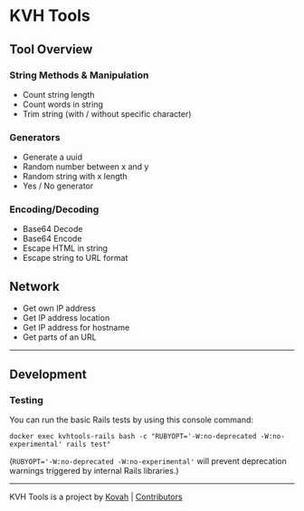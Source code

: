 # KVH Tools

## Tool Overview

### String Methods & Manipulation

* Count string length
* Count words in string
* Trim string (with / without specific character)


### Generators

* Generate a uuid
* Random number between x and y
* Random string with x length
* Yes / No generator


### Encoding/Decoding

* Base64 Decode
* Base64 Encode
* Escape HTML in string
* Escape string to URL format


## Network

* Get own IP address
* Get IP address location
* Get IP address for hostname
* Get parts of an URL


---

## Development

### Testing

You can run the basic Rails tests by using this console command:

```
docker exec kvhtools-rails bash -c "RUBYOPT='-W:no-deprecated -W:no-experimental' rails test"
```

(`RUBYOPT='-W:no-deprecated -W:no-experimental'` will prevent deprecation warnings triggered by internal Rails libraries.)

---

KVH Tools is a project by [Kovah](https://kovah.de) | [Contributors](https://github.com/Kovah/KVH-Tools/graphs/contributors)
